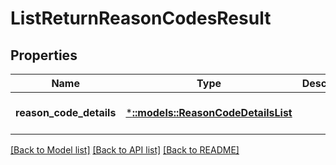 # ListReturnReasonCodesResult

## Properties
Name | Type | Description | Notes
------------ | ------------- | ------------- | -------------
**reason_code_details** | [***::models::ReasonCodeDetailsList**](ReasonCodeDetailsList.md) |  | [optional] [default to null]

[[Back to Model list]](../README.md#documentation-for-models) [[Back to API list]](../README.md#documentation-for-api-endpoints) [[Back to README]](../README.md)


